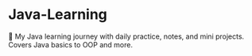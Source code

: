 # Java-Learning
📘 My Java learning journey with daily practice, notes, and mini projects. Covers Java basics to OOP and more.
